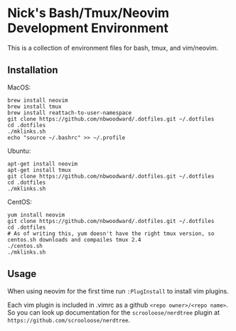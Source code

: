 # Nick's Bash/Tmux/Neovim Development Environment

This is a collection of environment files for bash, tmux, and vim/neovim.


## Installation

MacOS:
```
brew install neovim
brew install tmux
brew install reattach-to-user-namespace
git clone https://github.com/nbwoodward/.dotfiles.git ~/.dotfiles
cd .dotfiles
./mklinks.sh
echo "source ~/.bashrc" >> ~/.profile
```

Ubuntu:
```
apt-get install neovim
apt-get install tmux
git clone https://github.com/nbwoodward/.dotfiles.git ~/.dotfiles
cd .dotfiles
./mklinks.sh
```

CentOS:
```
yum install neovim
git clone https://github.com/nbwoodward/.dotfiles.git ~/.dotfiles
cd .dotfiles
# As of writing this, yum doesn't have the right tmux version, so centos.sh downloads and compailes tmux 2.4
./centos.sh
./mklinks.sh
```


## Usage

When using neovim for the first time run `:PlugInstall` to install vim plugins.

Each vim plugin is included in .vimrc as a github `<repo owner>/<repo name>`. So you can look up documentation for
the `scrooloose/nerdtree` plugin at `https://github.com/scrooloose/nerdtree`.
